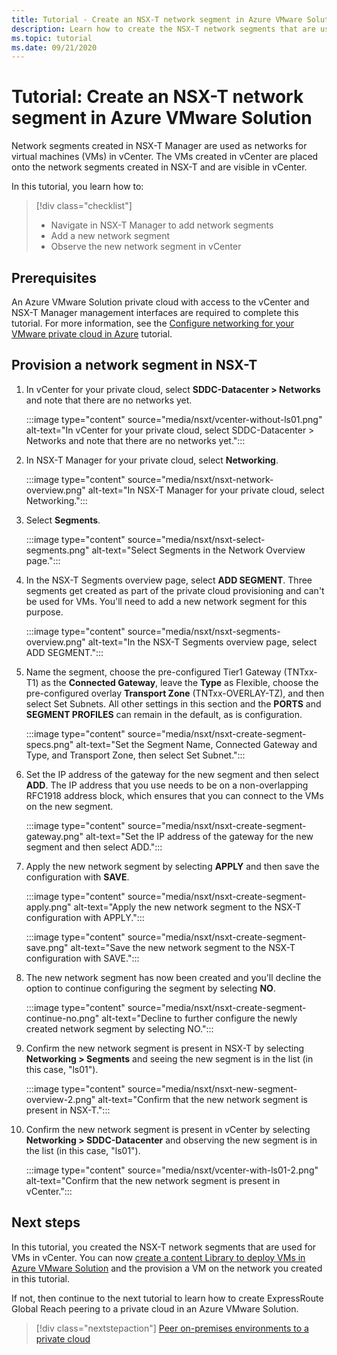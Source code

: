 ```yaml
---
title: Tutorial - Create an NSX-T network segment in Azure VMware Solution
description: Learn how to create the NSX-T network segments that are used for VMs in vCenter
ms.topic: tutorial
ms.date: 09/21/2020
---
```


# Tutorial: Create an NSX-T network segment in Azure VMware Solution

Network segments created in NSX-T Manager are used as networks for virtual machines (VMs) in vCenter. The VMs created in vCenter are placed onto the network segments created in NSX-T and are visible in vCenter.

In this tutorial, you learn how to:

> [!div class="checklist"]
> * Navigate in NSX-T Manager to add network segments
> * Add a new network segment
> * Observe the new network segment in vCenter

## Prerequisites

An Azure VMware Solution private cloud with access to the vCenter and NSX-T Manager management interfaces are required to complete this tutorial. For more information, see the [Configure networking for your VMware private cloud in Azure](tutorial-configure-networking.md) tutorial.

## Provision a network segment in NSX-T

1. In vCenter for your private cloud, select **SDDC-Datacenter > Networks** and note that there are no networks yet.

   :::image type="content" source="media/nsxt/vcenter-without-ls01.png" alt-text="In vCenter for your private cloud, select SDDC-Datacenter > Networks and note that there are no networks yet.":::

1. In NSX-T Manager for your private cloud, select **Networking**.

   :::image type="content" source="media/nsxt/nsxt-network-overview.png" alt-text="In NSX-T Manager for your private cloud, select Networking.":::

1. Select **Segments**.

   :::image type="content" source="media/nsxt/nsxt-select-segments.png" alt-text="Select Segments in the Network Overview page.":::

1. In the NSX-T Segments overview page, select **ADD SEGMENT**. Three segments get created as part of the private cloud provisioning and can't be used for VMs.  You'll need to add a new network segment for this purpose.

   :::image type="content" source="media/nsxt/nsxt-segments-overview.png" alt-text="In the NSX-T Segments overview page, select ADD SEGMENT.":::

1. Name the segment, choose the pre-configured Tier1 Gateway (TNTxx-T1) as the **Connected Gateway**, leave the **Type** as Flexible, choose the pre-configured overlay **Transport Zone** (TNTxx-OVERLAY-TZ), and then select Set Subnets. All other settings in this section and the **PORTS** and **SEGMENT PROFILES** can remain in the default, as is configuration.

   :::image type="content" source="media/nsxt/nsxt-create-segment-specs.png" alt-text="Set the Segment Name, Connected Gateway and Type, and Transport Zone, then select Set Subnet.":::

1. Set the IP address of the gateway for the new segment and then select **ADD**. The IP address that you use needs to be on a non-overlapping RFC1918 address block, which ensures that you can connect to the VMs on the new segment.

   :::image type="content" source="media/nsxt/nsxt-create-segment-gateway.png" alt-text="Set the IP address of the gateway for the new segment and then select ADD.":::

1. Apply the new network segment by selecting **APPLY** and then save the configuration with **SAVE**.

   :::image type="content" source="media/nsxt/nsxt-create-segment-apply.png" alt-text="Apply the new network segment to the NSX-T configuration with APPLY.":::

   :::image type="content" source="media/nsxt/nsxt-create-segment-save.png" alt-text="Save the new network segment to the NSX-T configuration with SAVE.":::

1. The new network segment has now been created and you'll decline the option to continue configuring the segment by selecting **NO**.

   :::image type="content" source="media/nsxt/nsxt-create-segment-continue-no.png" alt-text="Decline to further configure the newly created network segment by selecting NO.":::

1. Confirm the new network segment is present in NSX-T by selecting **Networking > Segments** and seeing the new segment is in the list (in this case, "ls01").

   :::image type="content" source="media/nsxt/nsxt-new-segment-overview-2.png" alt-text="Confirm that the new network segment is present in NSX-T.":::

1. Confirm the new network segment is present in vCenter by selecting **Networking > SDDC-Datacenter** and observing the new segment is in the list (in this case, "ls01").

   :::image type="content" source="media/nsxt/vcenter-with-ls01-2.png" alt-text="Confirm that the new network segment is present in vCenter.":::

## Next steps

In this tutorial, you created the NSX-T network segments that are used for VMs in vCenter. You can now [create a content Library to deploy VMs in Azure VMware Solution](deploy-vm-content-library.md) and the provision a VM on the network you created in this tutorial.

If not, then continue to the next tutorial to learn how to create ExpressRoute Global Reach peering to a private cloud in an Azure VMware Solution.

> [!div class="nextstepaction"]
> [Peer on-premises environments to a private cloud](tutorial-expressroute-global-reach-private-cloud.md)

<!-- LINKS - external-->

<!-- LINKS - internal -->
